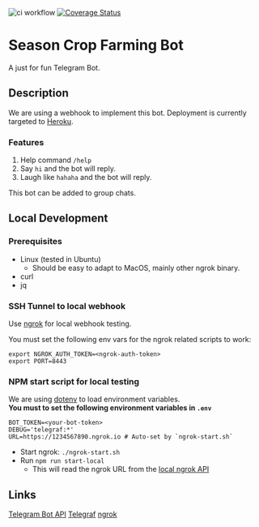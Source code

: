 ![ci workflow](https://github.com/manedev79/season-crop-farming-bot/actions/workflows/ci.yml/badge.svg)
[![Coverage Status](https://coveralls.io/repos/github/manedev79/season-crop-farming-bot/badge.svg?branch=main)](https://coveralls.io/github/manedev79/season-crop-farming-bot?branch=main)

# Season Crop Farming Bot

A just for fun Telegram Bot.

## Description

We are using a webhook to implement this bot. Deployment is currently targeted to [Heroku](https://heroku.com).

### Features

1. Help command `/help`
2. Say `hi` and the bot will reply.
3. Laugh like `hahaha` and the bot will reply.

This bot can be added to group chats.

## Local Development

### Prerequisites

* Linux (tested in Ubuntu)
    * Should be easy to adapt to MacOS, mainly other ngrok binary.
* curl
* jq

### SSH Tunnel to local webhook

Use [ngrok](https://ngrok.com) for local webhook testing.  

You must set the following env vars for the ngrok related scripts to work:

```
export NGROK_AUTH_TOKEN=<ngrok-auth-token>
export PORT=8443
```

### NPM start script for local testing

We are using [dotenv](https://www.npmjs.com/package/dotenv) to load environment variables.  
__You must to set the following environment variables in `.env`__

```
BOT_TOKEN=<your-bot-token>
DEBUG='telegraf:*'
URL=https://1234567890.ngrok.io # Auto-set by `ngrok-start.sh`
```

* Start ngrok: `./ngrok-start.sh`
* Run `npm run start-local`
    * This will read the ngrok URL from the [local ngrok API](http://localhost:4040)

## Links

[Telegram Bot API](https://core.telegram.org/bots/api)
[Telegraf](https://github.com/telegraf)
[ngrok](https://ngrok.com)